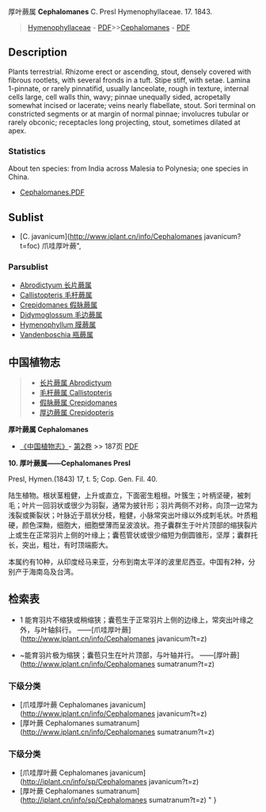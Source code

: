 厚叶蕨属 **Cephalomanes** C. Presl Hymenophyllaceae. 17. 1843.

> [Hymenophyllaceae](http://www.iplant.cn/info/Hymenophyllaceae?t=foc) - [PDF](http://www.iplant.cn/foc/pdf/Hymenophyllaceae.pdf)>>[Cephalomanes](http://www.iplant.cn/info/Cephalomanes?t=foc) - [PDF](http://www.iplant.cn/foc/pdf/Cephalomanes.pdf)

## Description

Plants terrestrial. Rhizome erect or ascending, stout, densely covered with fibrous rootlets, with several fronds in a tuft. Stipe stiff, with setae. Lamina 1-pinnate, or rarely pinnatifid, usually lanceolate, rough in texture, internal cells large, cell walls thin, wavy; pinnae unequally sided, acropetally somewhat incised or lacerate; veins nearly flabellate, stout. Sori terminal on constricted segments or at margin of normal pinnae; involucres tubular or rarely obconic; receptacles long projecting, stout, sometimes dilated at apex.

### Statistics
About ten species: from India across Malesia to Polynesia; one species in China.


* [Cephalomanes.PDF](http://www.iplant.cn/foc/pdf/Cephalomanes.pdf)

## Sublist

* [C.  javanicum](http://www.iplant.cn/info/Cephalomanes javanicum?t=foc) 爪哇厚叶蕨",

### Parsublist

* [Abrodictyum  长片蕨属](Abrodictyum-长片蕨属.md)
* [Callistopteris  毛杆蕨属](http://www.iplant.cn/info/Callistopteris?t=foc)
* [Crepidomanes  假脉蕨属](http://www.iplant.cn/info/Crepidomanes?t=foc)
* [Didymoglossum  毛边蕨属](http://www.iplant.cn/info/Didymoglossum?t=foc)
* [Hymenophyllum  膜蕨属](http://www.iplant.cn/info/Hymenophyllum?t=foc)
* [Vandenboschia  瓶蕨属](http://www.iplant.cn/info/Vandenboschia?t=foc)


## 中国植物志

> * [长片蕨属  Abrodictyum](Abrodictyum-长片蕨属.md)
> * [毛杆蕨属  Callistopteris](Callistopteris-毛杆蕨属.md)
> * [假脉蕨属  Crepidomanes](http://www.iplant.cn/info/Crepidomanes?t=z)
> * [厚边蕨属  Crepidopteris](http://www.iplant.cn/info/Crepidopteris?t=z)


**厚叶蕨属 Cephalomanes**

* [《中国植物志》](http://www.iplant.cn/frps)- [第2卷](http://www.iplant.cn/frps/vol/2) >> 187页 [PDF](http://www.iplant.cn/frps/pdf/2/187y.pdf)


**10. 厚叶蕨属——Cephalomanes Presl**

Presl, Hymen.(1843) 17, t. 5; Cop. Gen. Fil. 40.

陆生植物。根状茎粗健，上升或直立，下面密生粗根。叶簇生；叶柄坚硬，被刺毛；叶片一回羽状或很少为羽裂，通常为披针形；羽片两侧不对称，向顶一边常为浅裂或撕裂状；叶脉近于扇状分枝，粗健，小脉常突出叶缘以外成刺毛状。叶质粗硬，颜色深黝，细胞大，细胞壁薄而呈波浪状。孢子囊群生于叶片顶部的缩狭裂片上或生在正常羽片上侧的叶缘上；囊苞管状或很少缩短为倒圆锥形，坚厚；囊群托长，突出，粗壮，有时顶端膨大。

本属约有10种，从印度经马来亚，分布到南太平洋的波里尼西亚。中国有2种，分别产于海南岛及台湾。

## 检索表

* 1 能育羽片不缩狭或稍缩狭；囊苞生于正常羽片上侧的边缘上，常突出叶缘之外，与叶轴斜行。 ——[爪哇厚叶蕨](http://www.iplant.cn/info/Cephalomanes javanicum?t=z)

* ~能育羽片极为缩狭；囊苞只生在叶片顶部，与叶轴并行。 ——[厚叶蕨](http://www.iplant.cn/info/Cephalomanes sumatranum?t=z)

### 下级分类
* [爪哇厚叶蕨  Cephalomanes javanicum](http://www.iplant.cn/info/Cephalomanes javanicum?t=z)
* [厚叶蕨  Cephalomanes sumatranum](http://www.iplant.cn/info/Cephalomanes sumatranum?t=z)

### 下级分类
* [爪哇厚叶蕨  Cephalomanes javanicum](http://iplant.cn/info/sp/Cephalomanes javanicum?t=z)
* [厚叶蕨  Cephalomanes sumatranum](http://iplant.cn/info/sp/Cephalomanes sumatranum?t=z)
"
}